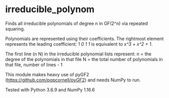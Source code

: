 # irreducible_polynom
Finds all irreducible polynomials of degree n in GF(2^n) via repeated squaring.

Polynomials are represented using their coefficients. The rightmost element represents the leading coefficient:
*1 0 1 1* is equivalent to *x^3 + x^2 + 1*.

The first line (n N) in the irreducible polynomial lists represent:
n = the degree of the polynomials in that file
N = the total number of polynomials in that file, number of lines - 1


This module makes heavy use of pyGF2 (https://github.com/popcornell/pyGF2) and needs NumPy to run.

Tested with Python 3.6.9 and NumPy 1.16.6
